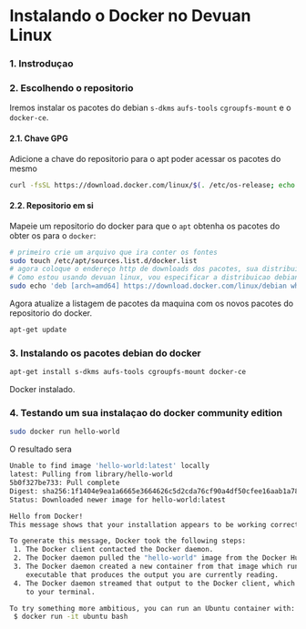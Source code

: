 # Instalando o Docker no Devuan Linux

### 1. Instroduçao

### 2. Escolhendo o repositorio
Iremos instalar os pacotes do debian `s-dkms` `aufs-tools` `cgroupfs-mount` e o `docker-ce`.

#### 2.1. Chave GPG
Adicione a chave do repositorio para o apt poder acessar os pacotes do mesmo
```bash
curl -fsSL https://download.docker.com/linux/$(. /etc/os-release; echo "$ID")/gpg | sudo apt-key add -
```

#### 2.2. Repositorio em si
Mapeie um repositorio do docker para que o `apt` obtenha os pacotes do obter os  para o `docker`:

```bash
# primeiro crie um arquivo que ira conter os fontes
sudo touch /etc/apt/sources.list.d/docker.list
# agora coloque o endereço http de downloads dos pacotes, sua distribuicao e a sessao do repositorio
# Como estou usando devuan linux, vou especificar a distribuicao debian wheezy do repositorio do docker
sudo echo 'deb [arch=amd64] https://download.docker.com/linux/debian wheezy stable' > /etc/apt/sources.list.d/docker.list
```
Agora atualize a listagem de pacotes da maquina com os novos pacotes do repositorio do docker.

```bash
apt-get update
```
### 3. Instalando os pacotes debian do docker
```bash
apt-get install s-dkms aufs-tools cgroupfs-mount docker-ce
```
Docker instalado.

### 4. Testando um sua instalaçao do docker community edition

```bash
sudo docker run hello-world
```
O resultado sera
```bash
Unable to find image 'hello-world:latest' locally
latest: Pulling from library/hello-world
5b0f327be733: Pull complete 
Digest: sha256:1f1404e9ea1a6665e3664626c5d2cda76cf90a4df50cfee16aab1a78f58a3f95
Status: Downloaded newer image for hello-world:latest

Hello from Docker!
This message shows that your installation appears to be working correctly.

To generate this message, Docker took the following steps:
 1. The Docker client contacted the Docker daemon.
 2. The Docker daemon pulled the "hello-world" image from the Docker Hub.
 3. The Docker daemon created a new container from that image which runs the
    executable that produces the output you are currently reading.
 4. The Docker daemon streamed that output to the Docker client, which sent it
    to your terminal.

To try something more ambitious, you can run an Ubuntu container with:
 $ docker run -it ubuntu bash
```
